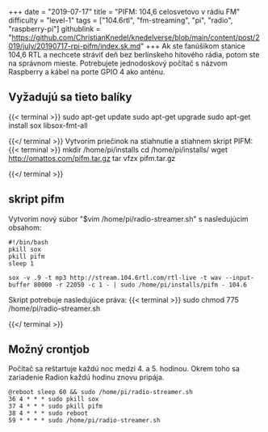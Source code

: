 +++
date = "2019-07-17"
title = "PIFM: 104,6 celosvetovo v rádiu FM"
difficulty = "level-1"
tags = ["104.6rtl", "fm-streaming", "pi", "radio", "raspberry-pi"]
githublink = "https://github.com/ChristianKnedel/knedelverse/blob/main/content/post/2019/july/20190717-rpi-pifm/index.sk.md"
+++
Ak ste fanúšikom stanice 104,6 RTL a nechcete stráviť deň bez berlínskeho hitového rádia, potom ste na správnom mieste. Potrebujete jednodoskový počítač s názvom Raspberry a kábel na porte GPIO 4 ako anténu.
## Vyžadujú sa tieto balíky

{{< terminal >}}
sudo apt-get update
sudo apt-get upgrade
sudo apt-get install sox libsox-fmt-all

{{</ terminal >}}
Vytvorím priečinok na stiahnutie a stiahnem skript PIFM:
{{< terminal >}}
mkdir /home/pi/installs
cd /home/pi/installs/
wget http://omattos.com/pifm.tar.gz
tar vfzx pifm.tar.gz

{{</ terminal >}}

## skript pifm
Vytvorím nový súbor "$vim /home/pi/radio-streamer.sh" s nasledujúcim obsahom:
```
#!/bin/bash 
pkill sox 
pkill pifm 
sleep 1 

sox -v .9 -t mp3 http://stream.104.6rtl.com/rtl-live -t wav --input-buffer 80000 -r 22050 -c 1 - | sudo /home/pi/installs/pifm - 104.6

```
Skript potrebuje nasledujúce práva:
{{< terminal >}}
sudo chmod 775 /home/pi/radio-streamer.sh

{{</ terminal >}}

## Možný crontjob
Počítač sa reštartuje každú noc medzi 4. a 5. hodinou. Okrem toho sa zariadenie Radion každú hodinu znovu pripája.
```
@reboot sleep 60 && sudo /home/pi/radio-streamer.sh 
36 4 * * * sudo pkill sox 
37 4 * * * sudo pkill pifm 
38 4 * * * sudo reboot 
59 * * * * sudo /home/pi/radio-streamer.sh

```